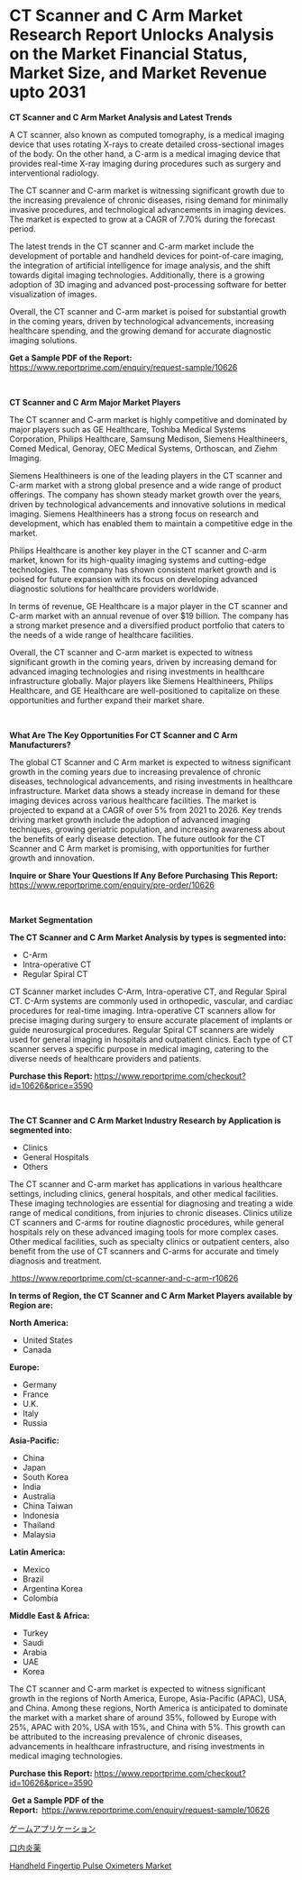 <p><h1>CT Scanner and C Arm Market Research Report Unlocks Analysis on the Market Financial Status, Market Size, and Market Revenue upto 2031</h1></p><p><strong>CT Scanner and C Arm Market Analysis and Latest Trends</strong></p>
<p><p>A CT scanner, also known as computed tomography, is a medical imaging device that uses rotating X-rays to create detailed cross-sectional images of the body. On the other hand, a C-arm is a medical imaging device that provides real-time X-ray imaging during procedures such as surgery and interventional radiology.</p><p>The CT scanner and C-arm market is witnessing significant growth due to the increasing prevalence of chronic diseases, rising demand for minimally invasive procedures, and technological advancements in imaging devices. The market is expected to grow at a CAGR of 7.70% during the forecast period.</p><p>The latest trends in the CT scanner and C-arm market include the development of portable and handheld devices for point-of-care imaging, the integration of artificial intelligence for image analysis, and the shift towards digital imaging technologies. Additionally, there is a growing adoption of 3D imaging and advanced post-processing software for better visualization of images.</p><p>Overall, the CT scanner and C-arm market is poised for substantial growth in the coming years, driven by technological advancements, increasing healthcare spending, and the growing demand for accurate diagnostic imaging solutions.</p></p>
<p><strong>Get a Sample PDF of the Report:&nbsp;</strong> <a href="https://www.reportprime.com/enquiry/request-sample/10626">https://www.reportprime.com/enquiry/request-sample/10626</a></p>
<p>&nbsp;</p>
<p><strong>CT Scanner and C Arm Major Market Players</strong></p>
<p><p>The CT scanner and C-arm market is highly competitive and dominated by major players such as GE Healthcare, Toshiba Medical Systems Corporation, Philips Healthcare, Samsung Medison, Siemens Healthineers, Comed Medical, Genoray, OEC Medical Systems, Orthoscan, and Ziehm Imaging.</p><p>Siemens Healthineers is one of the leading players in the CT scanner and C-arm market with a strong global presence and a wide range of product offerings. The company has shown steady market growth over the years, driven by technological advancements and innovative solutions in medical imaging. Siemens Healthineers has a strong focus on research and development, which has enabled them to maintain a competitive edge in the market.</p><p>Philips Healthcare is another key player in the CT scanner and C-arm market, known for its high-quality imaging systems and cutting-edge technologies. The company has shown consistent market growth and is poised for future expansion with its focus on developing advanced diagnostic solutions for healthcare providers worldwide.</p><p>In terms of revenue, GE Healthcare is a major player in the CT scanner and C-arm market with an annual revenue of over $19 billion. The company has a strong market presence and a diversified product portfolio that caters to the needs of a wide range of healthcare facilities.</p><p>Overall, the CT scanner and C-arm market is expected to witness significant growth in the coming years, driven by increasing demand for advanced imaging technologies and rising investments in healthcare infrastructure globally. Major players like Siemens Healthineers, Philips Healthcare, and GE Healthcare are well-positioned to capitalize on these opportunities and further expand their market share.</p></p>
<p>&nbsp;</p>
<p><strong>What Are The Key Opportunities For CT Scanner and C Arm Manufacturers?</strong></p>
<p><p>The global CT Scanner and C Arm market is expected to witness significant growth in the coming years due to increasing prevalence of chronic diseases, technological advancements, and rising investments in healthcare infrastructure. Market data shows a steady increase in demand for these imaging devices across various healthcare facilities. The market is projected to expand at a CAGR of over 5% from 2021 to 2026. Key trends driving market growth include the adoption of advanced imaging techniques, growing geriatric population, and increasing awareness about the benefits of early disease detection. The future outlook for the CT Scanner and C Arm market is promising, with opportunities for further growth and innovation.</p></p>
<p><strong>Inquire or Share Your Questions If Any Before Purchasing This Report:</strong> <a href="https://www.reportprime.com/enquiry/pre-order/10626">https://www.reportprime.com/enquiry/pre-order/10626</a></p>
<p>&nbsp;</p>
<p><strong>Market Segmentation</strong></p>
<p><strong>The CT Scanner and C Arm Market Analysis by types is segmented into:</strong></p>
<p><ul><li>C-Arm</li><li>Intra-operative CT</li><li>Regular Spiral CT</li></ul></p>
<p><p>CT Scanner market includes C-Arm, Intra-operative CT, and Regular Spiral CT. C-Arm systems are commonly used in orthopedic, vascular, and cardiac procedures for real-time imaging. Intra-operative CT scanners allow for precise imaging during surgery to ensure accurate placement of implants or guide neurosurgical procedures. Regular Spiral CT scanners are widely used for general imaging in hospitals and outpatient clinics. Each type of CT scanner serves a specific purpose in medical imaging, catering to the diverse needs of healthcare providers and patients.</p></p>
<p><strong>Purchase this Report:&nbsp;</strong><a href="https://www.reportprime.com/checkout?id=10626&price=3590">https://www.reportprime.com/checkout?id=10626&price=3590</a></p>
<p>&nbsp;</p>
<p><strong>The CT Scanner and C Arm Market Industry Research by Application is segmented into:</strong></p>
<p><ul><li>Clinics</li><li>General Hospitals</li><li>Others</li></ul></p>
<p><p>The CT scanner and C-arm market has applications in various healthcare settings, including clinics, general hospitals, and other medical facilities. These imaging technologies are essential for diagnosing and treating a wide range of medical conditions, from injuries to chronic diseases. Clinics utilize CT scanners and C-arms for routine diagnostic procedures, while general hospitals rely on these advanced imaging tools for more complex cases. Other medical facilities, such as specialty clinics or outpatient centers, also benefit from the use of CT scanners and C-arms for accurate and timely diagnosis and treatment.</p></p>
<p><a href="https://www.reportprime.com/ct-scanner-and-c-arm-r10626">&nbsp;https://www.reportprime.com/ct-scanner-and-c-arm-r10626</a></p>
<p><strong>In terms of Region, the CT Scanner and C Arm Market Players available by Region are:</strong></p>
<p>
    <p> <strong> North America: </strong>
        <ul>
            <li>United States</li>
            <li>Canada</li>
        </ul>
        </p> 
    <p> <strong> Europe: </strong>
        <ul>
            <li>Germany</li>
            <li>France</li>
            <li>U.K.</li>
            <li>Italy</li>
            <li>Russia</li>
        </ul>
        </p> 
    <p> <strong> Asia-Pacific: </strong>
        <ul>
            <li>China</li>
            <li>Japan</li>
            <li>South Korea</li>
            <li>India</li>
            <li>Australia</li>
            <li>China Taiwan</li>
            <li>Indonesia</li>
            <li>Thailand</li>
            <li>Malaysia</li>
        </ul>
        </p> 
    <p> <strong> Latin America: </strong>
        <ul>
            <li>Mexico</li>
            <li>Brazil</li>
            <li>Argentina Korea</li>
            <li>Colombia</li>
        </ul>
        </p> 
    <p> <strong> Middle East & Africa: </strong>
        <ul>
            <li>Turkey</li>
            <li>Saudi</li>
            <li>Arabia</li>
            <li>UAE</li>
            <li>Korea</li>
        </ul>
    </p>
    </p>
<p><p>The CT scanner and C-arm market is expected to witness significant growth in the regions of North America, Europe, Asia-Pacific (APAC), USA, and China. Among these regions, North America is anticipated to dominate the market with a market share of around 35%, followed by Europe with 25%, APAC with 20%, USA with 15%, and China with 5%. This growth can be attributed to the increasing prevalence of chronic diseases, advancements in healthcare infrastructure, and rising investments in medical imaging technologies.</p></p>
<p><strong>Purchase this Report: </strong><a href="https://www.reportprime.com/checkout?id=10626&price=3590">https://www.reportprime.com/checkout?id=10626&price=3590</a></p>
<p>&nbsp;<strong>Get a Sample PDF of the Report:&nbsp;&nbsp;</strong><a href="https://www.reportprime.com/enquiry/request-sample/10626">https://www.reportprime.com/enquiry/request-sample/10626</a></p>
<p><strong></strong></p>
<p><p><a href="https://medium.com/@jasoniller59/%E3%82%B2%E3%83%BC%E3%83%A0%E3%82%A2%E3%83%97%E3%83%AA%E3%82%B1%E3%83%BC%E3%82%B7%E3%83%A7%E3%83%B3%E5%B8%82%E5%A0%B4%E5%88%86%E6%9E%90-cagr-%E5%B8%82%E5%A0%B4%E3%82%BB%E3%82%B0%E3%83%A1%E3%83%B3%E3%83%86%E3%83%BC%E3%82%B7%E3%83%A7%E3%83%B3%E3%81%8A%E3%82%88%E3%81%B3%E3%82%B0%E3%83%AD%E3%83%BC%E3%83%90%E3%83%AB%E7%94%A3%E6%A5%AD%E6%A6%82%E8%A6%81-571a487bd9af">ゲームアプリケーション</a></p><p><a href="https://medium.com/@nayelibosco2023/%E5%8F%A3%E5%86%85%E7%82%8E%E6%B2%BB%E7%99%82%E8%96%AC%E5%B8%82%E5%A0%B4-%E5%B8%82%E5%A0%B4%E3%82%B7%E3%82%A7%E3%82%A2-%E5%B8%82%E5%A0%B4%E5%8B%95%E5%90%91-%E3%81%8A%E3%82%88%E3%81%B3%E5%B0%86%E6%9D%A5%E3%81%AE%E6%88%90%E9%95%B7%E3%82%92%E6%8E%A2%E3%82%8B-0c9a9150cb1f">口内炎薬</a></p><p><a href="https://github.com/Alonsoolds3wq1d81czn8rbol/Market-Research-Report-List-2/blob/main/handheld-fingertip-pulse-oximeters-market.md">Handheld Fingertip Pulse Oximeters Market</a></p></p>